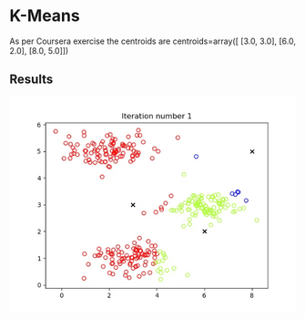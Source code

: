 # K-Means
As per Coursera exercise the centroids are
centroids=array([
	[3.0, 3.0],
	[6.0, 2.0],
	[8.0, 5.0]])
	
## Results
<img src="images/it%201.jpeg">
